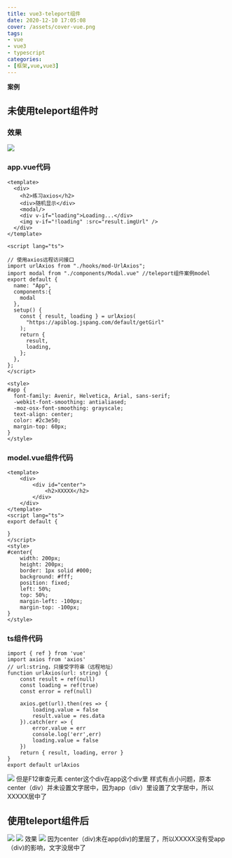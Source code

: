 ```yaml
---
title: vue3-teleport组件
date: 2020-12-10 17:05:08
cover: /assets/cover-vue.png
tags:
- vue
- vue3
- typescript
categories: 
- [框架,vue,vue3]
---
```

__案例__

## 未使用teleport组件时
### 效果
![](1.png)

### app.vue代码
```
<template>
  <div>
    <h2>练习axios</h2>
    <div>随机显示</div>
    <modal/>
    <div v-if="loading">Loading...</div>
    <img v-if="!loading" :src="result.imgUrl" />
  </div>
</template>

<script lang="ts">

// 使用axios远程访问接口
import urlAxios from "./hooks/mod-UrlAxios";
import modal from "./components/Modal.vue" //teleport组件案例model
export default {
  name: "App",
  components:{
    modal
  },
  setup() {
    const { result, loading } = urlAxios(
      "https://apiblog.jspang.com/default/getGirl"
    );
    return {
      result,
      loading,
    };
  },
};
</script>

<style>
#app {
  font-family: Avenir, Helvetica, Arial, sans-serif;
  -webkit-font-smoothing: antialiased;
  -moz-osx-font-smoothing: grayscale;
  text-align: center;
  color: #2c3e50;
  margin-top: 60px;
}
</style>
```
### model.vue组件代码
```
<template>
    <div>
        <div id="center">
            <h2>XXXXX</h2>
        </div>
    </div>
</template>
<script lang="ts">
export default {
    
}
</script>
<style>
#center{
    width: 200px;
    height: 200px;
    border: 1px solid #000;
    background: #fff;
    position: fixed;
    left: 50%;
    top: 50%;
    margin-left: -100px;
    margin-top: -100px;
}
</style>
```
### ts组件代码
```
import { ref } from 'vue'
import axios from 'axios'
// url:string，只接受字符串（远程地址）
function urlAxios(url: string) {
    const result = ref(null)
    const loading = ref(true)
    const error = ref(null)

    axios.get(url).then(res => {
        loading.value = false
        result.value = res.data
    }).catch(err => {
        error.value = err
        console.log('err',err)
        loading.value = false
    })
    return { result, loading, error }
}
export default urlAxios
```
![](3.png)
但是F12审查元素
center这个div在app这个div里
样式有点小问题，原本center（div）并未设置文字居中，因为app（div）里设置了文字居中，所以XXXXX居中了
## 使用teleport组件后

![](2.png)
![](4.png)
效果
![](5.png)
因为center（div)未在app(div)的里层了，所以XXXXX没有受app（div)的影响，文字没居中了